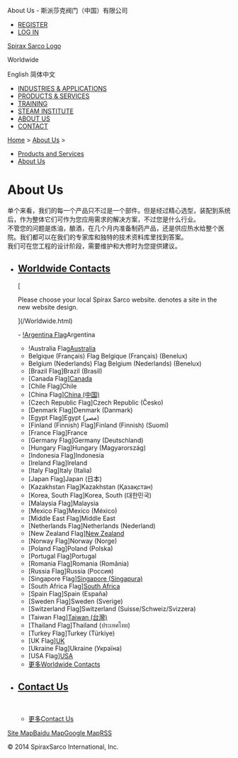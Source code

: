 About Us - 斯派莎克阀门（中国）有限公司

- [REGISTER](/member/index_do.php?fmdo=user&dopost=regnew)
- [LOG IN](/member/login.php)

[Spirax Sarco Logo](/index.htm)

Worldwide

English 简体中文

- [INDUSTRIES & APPLICATIONS](/cn_applications/index.html)
- [PRODUCTS & SERVICES](/cn_products-services/)
- [TRAINING](/cn_training/)
- [STEAM INSTITUTE](/cn_university/)
- [ABOUT US](/cn_about/)
- [CONTACT](/en_about/contact.html)

[Home](/index.htm) > [About Us](/About_Us/) >

- [Products and Services](/en_products-services/)
- [About Us](/About_Us/)

# About Us

单个来看，我们的每一个产品只不过是一个部件。但是经过精心选型，装配到系统后，作为整体它们可作为您应用需求的解决方案，不过您是什么行业。  
不管您的问题是炼油，酿酒，在几个月内准备制药产品，还是供应热水给整个医院。我们都可以在我们的专家库和独特的技术资料库里找到答案。  
我们可在您工程的设计阶段，需要维护和大修时为您提供建议。

- ## [Worldwide Contacts](/Worldwide.html)

  [

  Please choose your local Spirax Sarco website. denotes a site in the new website design.

  ](/Worldwide.html)

  [](/Worldwide.html)- [!Argentina Flag](/Worldwide.html)Argentina
  - !Australia Flag[Australia](http://index.htm)
  - Belgique (Français) Flag Belgique (Français) (Benelux)
  - Belgium (Nederlands) Flag Belgium (Nederlands) (Benelux)
  - [Brazil Flag]Brazil (Brasil)
  - [Canada Flag][Canada](/index.htm)
  - [Chile Flag]Chile
  - [China Flag][China (中国)](/index.html)
  - [Czech Republic Flag]Czech Republic (Česko)
  - [Denmark Flag]Denmark (Danmark)
  - [Egypt Flag]Egypt (مصر)
  - [Finland (Finnish) Flag]Finland (Finnish) (Suomi)
  - [France Flag]France
  - [Germany Flag]Germany (Deutschland)
  - [Hungary Flag]Hungary (Magyarország)
  - [Indonesia Flag]Indonesia
  - [Ireland Flag]Ireland
  - [Italy Flag]Italy (Italia)
  - [Japan Flag]Japan (日本)
  - [Kazakhstan Flag]Kazakhstan (Қазақстан)
  - [Korea, South Flag]Korea, South (대한민국)
  - [Malaysia Flag]Malaysia
  - [Mexico Flag]Mexico (México)
  - [Middle East Flag]Middle East
  - [Netherlands Flag]Netherlands (Nederland)
  - [New Zealand Flag][New Zealand](/index.htm)
  - [Norway Flag]Norway (Norge)
  - [Poland Flag]Poland (Polska)
  - [Portugal Flag]Portugal
  - [Romania Flag]Romania (România)
  - [Russia Flag]Russia (Россия)
  - [Singapore Flag][Singapore (Singapura)](/index.htm)
  - [South Africa Flag][South Africa](/index.htm)
  - [Spain Flag]Spain (España)
  - [Sweden Flag]Sweden (Sverige)
  - [Switzerland Flag]Switzerland (Suisse/Schweiz/Svizzera)
  - [Taiwan Flag][Taiwan (台灣)](/index.html)
  - [Thailand Flag]Thailand (ประเทศไทย)
  - [Turkey Flag]Turkey (Türkiye)
  - [UK Flag][UK](/index.htm)
  - [Ukraine Flag]Ukraine (Україна)
  - [USA Flag][USA](/index.htm)
  - [更多Worldwide Contacts](/Worldwide.html)

- ## [Contact Us](/en_about/contact.html)

   [](/en_about/contact.html)
  - [更多Contact Us](/en_about/contact.html)

[Site Map](/sitemap.html 'Site Map')[Baidu Map](/baidu.xml)[Google Map](/google.xml)[RSS](/rss.xml)

© 2014 SpiraxSarco International, Inc.
